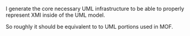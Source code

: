 I generate the core necessary UML infrastructure to be able to properly represent XMI inside of the UML model.

So roughly it should be equivalent to to UML portions used in MOF.